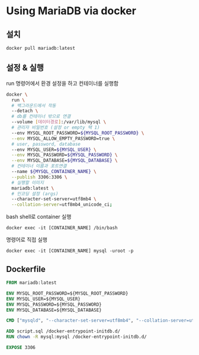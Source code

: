 # Using MariaDB via docker

## 설치

`docker pull mariadb:latest`

## 설정 & 실행

run 명령어에서 환경 설정을 하고 컨테이너를 실행함

```sh
docker \
  run \
  # 백그라운드에서 작동
  --detach \
  # db를 컨테이너 밖으로 연결
  --volume [데이터경로]:/var/lib/mysql \
  # 관리자 비밀번호 (설정 or empty 택 1)
  --env MYSQL_ROOT_PASSWORD=${MYSQL_ROOT_PASSWORD} \
  --env MYSQL_ALLOW_EMPTY_PASSWORD=true \
  # user, password, database
  --env MYSQL_USER=${MYSQL_USER} \
  --env MYSQL_PASSWORD=${MYSQL_PASSWORD} \
  --env MYSQL_DATABASE=${MYSQL_DATABASE} \
  # 컨테이너 이름과 포트연결
  --name ${MYSQL_CONTAINER_NAME} \
  --publish 3306:3306 \
  # 실행할 이미지
  mariadb:latest \
  # 인코딩 설정 (args)
  --character-set-server=utf8mb4 \
  --collation-server=utf8mb4_unicode_ci;
```

bash shell로 container 실행

`docker exec -it [CONTAINER_NAME] /bin/bash`

명령어로 직접 실행

`docker exec -it [CONTAINER_NAME] mysql -uroot -p`

## Dockerfile

```dockerfile
FROM mariadb:latest

ENV MYSQL_ROOT_PASSWORD=${MYSQL_ROOT_PASSWORD}
ENV MYSQL_USER=${MYSQL_USER}
ENV MYSQL_PASSWORD=${MYSQL_PASSWORD}
ENV MYSQL_DATABASE=${MYSQL_DATABASE}

CMD ["mysqld", "--character-set-server=utf8mb4", "--collation-server=utf8mb4_unicode_ci"]

ADD script.sql /docker-entrypoint-initdb.d/
RUN chown -R mysql:mysql /docker-entrypoint-initdb.d/

EXPOSE 3306
```
